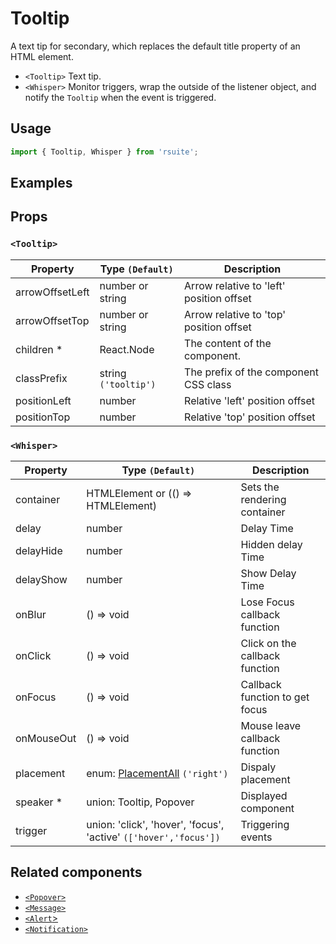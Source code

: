 # Tooltip

A text tip for secondary, which replaces the default title property of an HTML element.

- `<Tooltip>` Text tip.
- `<Whisper>` Monitor triggers, wrap the outside of the listener object, and notify the `Tooltip` when the event is triggered.

## Usage

```js
import { Tooltip, Whisper } from 'rsuite';
```

## Examples

<!--{demo}-->

## Props

### `<Tooltip>`

| Property        | Type `(Default)`     | Description                              |
| --------------- | -------------------- | ---------------------------------------- |
| arrowOffsetLeft | number or string     | Arrow relative to 'left' position offset |
| arrowOffsetTop  | number or string     | Arrow relative to 'top' position offset  |
| children \*     | React.Node           | The content of the component.            |
| classPrefix     | string `('tooltip')` | The prefix of the component CSS class    |
| positionLeft    | number               | Relative 'left' position offset          |
| positionTop     | number               | Relative 'top' position offset           |

### `<Whisper>`

| Property   | Type `(Default)`                                                 | Description                    |
| ---------- | ---------------------------------------------------------------- | ------------------------------ |
| container  | HTMLElement or (() => HTMLElement)                               | Sets the rendering container   |
| delay      | number                                                           | Delay Time                     |
| delayHide  | number                                                           | Hidden delay Time              |
| delayShow  | number                                                           | Show Delay Time                |
| onBlur     | () => void                                                       | Lose Focus callback function   |
| onClick    | () => void                                                       | Click on the callback function |
| onFocus    | () => void                                                       | Callback function to get focus |
| onMouseOut | () => void                                                       | Mouse leave callback function  |
| placement  | enum: [PlacementAll](#types) `('right')`                         | Dispaly placement              |
| speaker \* | union: Tooltip, Popover                                          | Displayed component            |
| trigger    | union: 'click', 'hover', 'focus', 'active' `(['hover','focus'])` | Triggering events              |

## Related components

- [`<Popover>`](./popover)
- [`<Message>`](./message)
- [`<Alert`>](./alert)
- [`<Notification>`](./notification)

